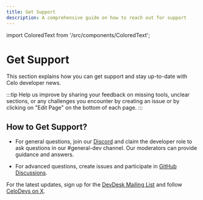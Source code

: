```yaml
---
title: Get Support
description: A comprehensive guide on how to reach out for support
---
```


import ColoredText from '/src/components/ColoredText';

# Get Support

This section explains how you can get support and stay up-to-date with Celo developer news.

:::tip
Help us improve by sharing your feedback on missing tools, unclear sections, or any challenges you encounter by creating an issue or by clicking on "Edit Page" on the bottom of each page.
:::

## How to Get Support?

- For general questions, join our <ColoredText>[Discord](https://discord.com/invite/celo)</ColoredText> and claim the developer role to ask questions in our #general-dev channel. Our moderators can provide guidance and answers.

- For advanced questions, create issues and participate in <ColoredText>[GitHub Discussions](https://github.com/orgs/celo-org/discussions)</ColoredText>.

For the latest updates, sign up for the <ColoredText>[DevDesk Mailing List](https://embeds.beehiiv.com/eeadfef4-2f0c-45ce-801c-b920827d5cd2)</ColoredText> and follow <ColoredText>[CeloDevs on X](https://x.com/CeloDevs)</ColoredText>.
